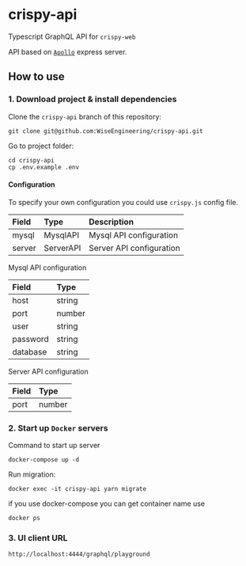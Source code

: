 # crispy-api
Typescript GraphQL API for `crispy-web`

API based on [`Apollo`](https://www.apollographql.com/docs/apollo-server/) express server. 

## How to use

### 1. Download project & install dependencies

Clone the `crispy-api` branch of this repository:

```
git clone git@github.com:WiseEngineering/crispy-api.git
```

Go to project folder:

```
cd crispy-api
cp .env.example .env
```

#### Configuration

To specify your own configuration you could use `crispy.js` config file.

| Field | Type | Description |
| :---  |  :---  |  :--- |
| mysql | MysqlAPI | Mysql API configuration |
| server | ServerAPI | Server API configuration |

Mysql API configuration

| Field | Type |
| :--- |  :--- |
| host | string |
| port | number |
| user | string |
| password | string |
| database | string |

Server API configuration

| Field | Type |
| :---  |  :---  |
| port | number |

### 2. Start up `Docker` servers

Command to start up server

```
docker-compose up -d
```

Run migration:

```
docker exec -it crispy-api yarn migrate
```

if you use docker-compose you can get container name use

```
docker ps
```

### 3. UI client URL

```
http://localhost:4444/graphql/playground
```
